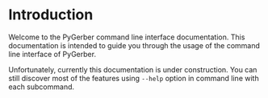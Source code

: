# Introduction

Welcome to the PyGerber command line interface documentation. This documentation is
intended to guide you through the usage of the command line interface of PyGerber.

Unfortunately, currently this documentation is under construction. You can still
discover most of the features using `--help` option in command line with each
subcommand.
